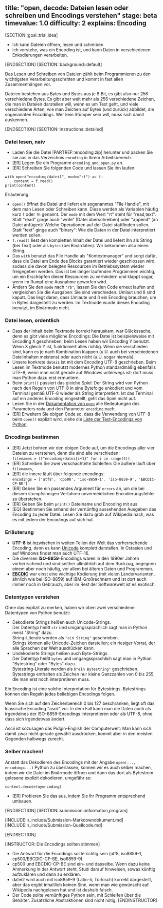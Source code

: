 title: "open, decode: Dateien lesen oder schreiben und Encodings verstehen"
stage: beta
timevalue: 1.0
difficulty: 2
explains: Encoding
---
[SECTION::goal::trial,idea]

- Ich kann Dateien öffnen, lesen und schreiben.
- Ich verstehe, was ein Encoding ist, und kann Daten in verschiedenen Enkodierungen verarbeiten.

[ENDSECTION]
[SECTION::background::default]

Das Lesen und Schreiben von Dateien zählt beim Programmieren zu den wichtigsten
Verarbeitungsschritten und kommt in fast allen Zusammenhängen vor.

Dateien bestehen aus Bytes und Bytes aus je 8 Bit, es gibt also nur 256 verschiedene Bytes.
Es gibt aber weit mehr als 256 verschiedene Zeichen, die man in Dateien darstellen will,
wenn es um Text geht, und viele verschiedene Arten, wie man Zeichen auf Bytes
(und zurück) abbildet, die sogenannten Encodings.
Wer kein Stümper sein will, muss sich damit auskennen.

[ENDSECTION]
[SECTION::instructions::detailed]

### Datei lesen, naiv

- Laden Sie die Datei [PARTREF::encoding.zip] herunter und packen Sie sie aus
  in das Verzeichnis `encoding` in Ihrem Arbeitsbereich.
- [ER] Legen Sie ein Programm `encoding_and_open.py` an.
- [ER] Schreiben Sie folgenden Code und lassen Sie ihn laufen:

```
with open("encoding/datei1", mode="rt") as f:
    content = f.read()
print(content)
```

Erläuterung:

- `open()` öffnet die Datei und liefert ein sogenanntes "File Handle", 
  mit dem man Lesen oder Schreiben kann. 
  Diese werden als Variablen häufig kurz `f` oder `fh` genannt.
  Der `mode` mit dem Wert "rt" steht für "read,text". 
  Statt "read" ginge auch "write" (Datei überschreiben) oder "append" (an Datei anfügen):
  Welche Operationen auf der Datei stattfinden sollen.
  Statt "text" ginge auch "binary": Wie die Daten in der Datei interpretiert werden sollen.
- `f.read()` liest den kompletten Inhalt der Datei und liefert ihn als String (bei Text)
  oder als `bytes` (bei Binärdaten). Wir bekommen also einen String.
- Das `with` benutzt das File Handle als "Kontextmanager" und sorgt dafür, dass die Datei
  am Ende des Blocks garantiert wieder geschlossen wird, sodass die davon belegten Ressourcen
  im Betriebssystem wieder freigegeben werden. 
  Das ist bei länger laufenden Programmen wichtig, um ein Erschöpfen dieser Ressourcen zu verhindern
  und klappt sogar, wenn im Rumpf eine Ausnahme geworfen wird.
- Ändern Sie den `mode` nach `"rb"`, lassen Sie den Code erneut laufen und vergleichen Sie die Ausgaben:
  Sie sind verschieden. Umlaut und ß sind kaputt.
  Das liegt daran, dass Umlaute und ß ein Encoding brauchen, um in Bytes dargestellt zu werden.
  Im Textmode wurde dieses Encoding benutzt, im Binärmode nicht.


### Datei lesen, ordentlich

- Dass der Inhalt beim Textmode korrekt herauskam, war Glückssache, denn es gibt viele mögliche Encodings:
  Die Datei ist beispielsweise mit Encoding X geschrieben,
  beim Lesen haben wir Encoding Y benutzt.
  Wenn X gleich Y ist, funktioniert alles richtig.
  Wenn sie verschieden sind, kann es je nach Kombination klappen (u.U. auch bei verschiedenen Dateiinhalten meistens) 
  oder auch nicht (u.U. sogar niemals).
- Unsere konkrete `datei1` ist mit dem Encoding UTF-8 geschrieben.
  Beim Lesen im Textmode benutzt modernes Python standardmäßig ebenfalls UTF-8, wenn man
  nicht gerade auf Windows unterwegs ist; dort muss man Python dazu erst ermuntern.
- Beim `print()` passiert das gleiche Spiel: Der String wird von Python
  nach den Regeln von UTF-8 in eine Bytefolge enkodiert und vom Terminal gemäß UTF-8 wieder als String
  interpretiert. Ist das Terminal auf ein anderes Encoding eingestellt, geht das Spiel nicht auf.
- Lesen Sie in der 
  [Dokumentation von `open`](https://docs.python.org/3/library/functions.html#open)
  alle Bedeutungen des Parameters `mode` und den Parameter `encoding` nach.
- [ER] Erweitern Sie obigen Code so, dass die Verwendung von UTF-8 beim `open()` explizit wird,
  siehe die 
  [Liste der Text-Encodings von Python](https://docs.python.org/3/library/codecs.html#text-encodings).


### Encodings bestimmen

- [ER] Jetzt bohren wir den obigen Code auf, um die Encodings aller vier Dateien zu verstehen,
  denn die sind alle verschieden:  
  `filenames = [f"encoding/datei{i+1}" for i in range(4)]`
- [ER] Schreiben Sie zwei verschachtelte Schleifen: Die äußere läuft über `filenames`,
- [ER] die innere läuft über folgende encodings:  
  `encodings = ['utf8', 'cp500', 'iso-8859-1', 'iso-8859-9', 'EBCDIC-CP-BE']`
- [ER] Geben Sie ein passendes Argument für `errors` an, um die bei diesem stumpfsinnigen Verfahren 
  unvermeidlichen Encodierungsfehler zu überstehen.
- [ER] Geben Sie beim `print()` Dateiname und Encoding mit aus.
- [EQ] Bestimmen Sie anhand der vernünftig aussehenden Ausgaben das Encoding zu jeder Datei.
  Lesen Sie dazu grob auf Wikipedia nach, was es mit jedem der Encodings auf sich hat.


### Erläuterung

- **UTF-8** ist inzwischen in weiten Teilen der Welt das vorherrschende Encoding,
  denn es kann [Unicode](https://en.wikipedia.org/wiki/Unicode)
  komplett darstellen.
  In Ostasien und auf Windows findet man auch UTF-16. 
- Die diversen **ISO-8859**-Encodings waren in den 1990er Jahren vorherrschend
  und sind seither allmählich auf dem Rückzug, begegnen einem aber noch häufig,
  vor allem bei älteren Daten und Programmen.
- **[EBCDIC](https://en.wikipedia.org/wiki/EBCDIC)** 
  war einst eine wichtige Kodierung (mit vielen Ländervarianten, ähnlich wie bei ISO-8859) 
  auf IBM-Großrechnern und ist dort auch
  immer noch in Gebrauch, aber im Rest der Softwarewelt ist es exotisch.


### Datentypen verstehen

Ohne das explizit zu merken, haben wir oben zwei verschiedene Datentypen von Python benutzt:

- Dekodierte Strings heißen auch Unicode-Strings.  
  Der Datentyp heißt `str` und umgangssprachlich sagt man in Python meist "String" dazu.  
  String-Literale werden als `"ein String"` geschrieben.  
  Strings können alle Unicode-Zeichen darstellen; ein riesiger Vorrat, der alle Sprachen der Welt 
  ausdrücken kann.
- Undekodierte Strings heißen auch Byte-Strings.  
  Der Datentyp heißt `bytes` und umgangssprachlich sagt man in Python "Bytestring" oder "Bytes" dazu.  
  Bytestring-Literale werden als `b"ein Bytestring"` geschrieben.    
  Bytestrings enthalten als Zeichen nur kleine Ganzzahlen von 0 bis 255, die man erst noch 
  interpretieren muss. 

Ein Encoding ist eine solche Interpretation für Bytestrings.
Bytestrings können den Regeln jedes beliebigen Encodings folgen.

Wenn Sie sich auf den Zeichenbereich 0 bis 127 beschränken, liegt oft das 
klassische Encoding "ascii" vor. 
In dem Fall kann man die Daten auch als irgendeines der ISO-8859-Encodings interpretieren
oder als UTF-8, ohne dass sich irgendetwas ändert.

Ascii ist sozusagen das Pidgin-English der Computerwelt: Man kann sich damit zwar nicht gerade
gewählt ausdrücken, kommt aber in den meisten Gegenden halbwegs zurecht.


### Selber machen!

Anstatt das Dekodieren des Encodings mit der Angabe `open(..., encoding=...)` Python zu überlassen,
können wir es auch selber machen, indem wir die Datei im Binärmode öffnen und dann
das dort als Bytestrom gelesene explizit dekodieren, umgefähr so:

`content.decode(myencoding)`

- [ER] Probieren Sie das aus, indem Sie ihr Programm entsprechend umbauen.

[ENDSECTION]
[SECTION::submission::information,program]

[INCLUDE::/_include/Submission-Markdowndokument.md]
[INCLUDE::/_include/Submission-Quellcode.md]

[ENDSECTION]

[INSTRUCTOR::Die Encodings sollten stimmen]
- Die Antwort für die Encodings sollte richtig sein (utf8, iso8859-1, cp500/EBCDIC-CP-BE, iso8859-9).
- cp500 und EBCDIC-CP-BE sind ein- und dasselbe. 
  Wenn dazu keine Anmerkung in der Antwort steht, Studi darauf hinweisen, 
  sowas künftig aufzuklären und dann zu erklären.
- datei2 wird auch mit iso8859-9 (Latin-5, Türkisch) korrekt dargestellt, 
  aber das ergibt inhaltlich keinen Sinn,
  wenn man wie gewünscht auf Wikipedia nachgelesen hat und ist deshalb falsch.
- Der Code sollte vernünftiges Python sein, mit Schleifen über die Behälter.
  Zusätzliche Abstraktionen sind nicht nötig.
[ENDINSTRUCTOR]
